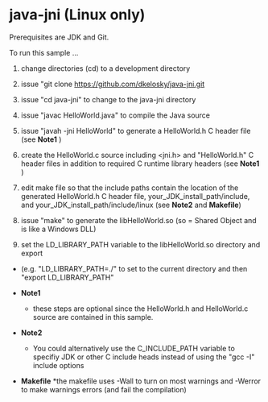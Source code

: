 # java-jni (Linux only)

Prerequisites are JDK and Git.

To run this sample ...

1. change directories (cd) to a development directory

2. issue "git clone https://github.com/dkelosky/java-jni.git

3. issue "cd java-jni" to change to the java-jni directory

4. issue "javac HelloWorld.java" to compile the Java source

5. issue "javah -jni HelloWorld" to generate a HelloWorld.h C header file (see **Note1** )

6. create the HelloWorld.c source including <jni.h> and "HelloWorld.h" C header files in addition to required C runtime library headers (see **Note1** )

7. edit make file so that the include paths contain the location of the generated HelloWorld.h C header file, your_JDK_install_path/include, and your_JDK_install_path/include/linux (see **Note2** and **Makefile**)

8. issue "make" to generate the libHelloWorld.so (so = Shared Object and is like a Windows DLL)

9. set the LD_LIBRARY_PATH variable to the libHelloWorld.so directory and export 
  * (e.g. "LD_LIBRARY_PATH=./" to set to the current directory and then "export LD_LIBRARY_PATH"

* **Note1** 
  * these steps are optional since the HelloWorld.h and HelloWorld.c source are contained in this sample.
* **Note2** 
  * You could alternatively use the C_INCLUDE_PATH variable to specifiy JDK or other C include heads instead of using the "gcc -I" include options
* **Makefile** 
  *the makefile uses -Wall to turn on most warnings and -Werror to make warnings errors (and fail the compilation)
